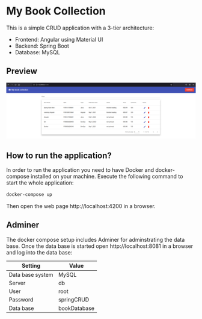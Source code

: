 # My Book Collection

This is a simple CRUD application with a 3-tier architecture:
- Frontend: Angular using Material UI
- Backend: Spring Boot
- Database: MySQL

## Preview

![preview](./preview.png)

## How to run the application?

In order to run the application you need to have Docker and docker-compose installed on your machine. Execute the following command to start the whole application:

```sh
docker-compose up
```

Then open the web page http://localhost:4200 in a browser.

## Adminer

The docker compose setup includes Adminer for adminstrating the data base. Once the data base is started open http://localhost:8081 in a browser and log into the data base:

| Setting          | Value        |
|------------------|--------------|
| Data base system | MySQL        |
| Server           | db           |
| User             | root         |
| Password         | springCRUD   |
| Data base        | bookDatabase |
